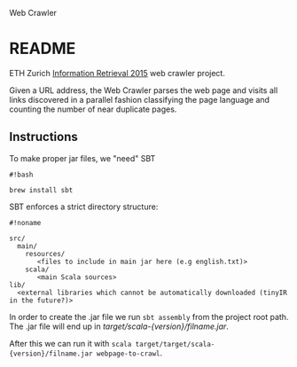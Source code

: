 Web Crawler
# README #
ETH Zurich [Information Retrieval 2015](http://www.da.inf.ethz.ch/teaching/2015/Information-Retrieval/) web crawler project.

Given a URL address, the Web Crawler parses the web page and visits all links
discovered in a parallel fashion classifying the page language and counting the
number of near duplicate pages.

## Instructions

To make proper jar files, we "need" SBT
```
#!bash

brew install sbt
```
SBT enforces a strict directory structure:

```
#!noname

src/
  main/
    resources/
       <files to include in main jar here (e.g english.txt)>
    scala/
       <main Scala sources>
lib/
  <external libraries which cannot be automatically downloaded (tinyIR in the future?)>
```

In order to create the .jar file we run `sbt assembly` from the project root path. The .jar file will end up in *target/scala-{version}/filname.jar*.

After this we can run it with `scala target/target/scala-{version}/filname.jar webpage-to-crawl`.
